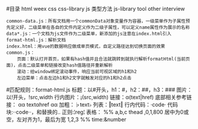 #目录
	html
		weex
	css
	css-library
	js
		类型方法
	js-library
	tool
	other
		interview


	common-data.js：所有文档用一个commonData对象变量作为容器，一级菜单作为子属性预先定义好，二级菜单在各自的文件内定义作为二级子属性，可以定义name属性作为展示的名称
	data*.js：一个文档为js文件作为二级菜单，新添加的js注意在index.html引入
	format-html.js：解析文档
	index.html：用vue的数据响应做成单页模式，自定义路径达到切换页面的效果
	common.js：
		页面：默认打开首页，如果有hash值并且合法就跳转到就执行解析formatHtml(当前页面)，点击二级菜单和链接改变hash值路径并重新解析
		滚动：给window绑定滚动事件，响应当前可视区域的h1和h2
		左边菜单：点击左边h1和h2文字就触发对应的h1和h2点击

#匹配规则：format-html.js
	标题：以#开头，h1：#，h2：##，h3：###
	图片：以!开头，!src,width
	行内图片：¡(src,width)
	链接：α(text|href)
	底部相关参考链接：
		αα
		textαhref
		αα
	加粗：♭text♭
	列表：‖text‖
	行内代码：·code·
	代码块:··code··，和替换的‥
		正则:¦reg¦
	表格：
		%%
		a,b,c	thead
		,0,1,800	居中为0或空，左对齐为1，最后为宽
		1,2,3
		%%
		time:&number